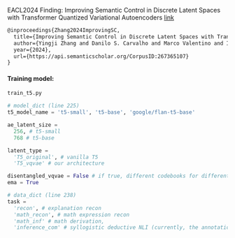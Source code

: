 EACL2024 Finding: Improving Semantic Control in Discrete Latent Spaces with Transformer Quantized Variational Autoencoders [link](https://arxiv.org/abs/2402.00723#:~:text=Experimental%20results%20indicate%20that%20T5VQVAE,%2C%20text%20transfer%2C%20and%20inference.)
```latex
@inproceedings{Zhang2024ImprovingSC,
  title={Improving Semantic Control in Discrete Latent Spaces with Transformer Quantized Variational Autoencoders},
  author={Yingji Zhang and Danilo S. Carvalho and Marco Valentino and Ian Pratt-Hartmann and Andr'e Freitas},
  year={2024},
  url={https://api.semanticscholar.org/CorpusID:267365107}
}
```
#### Training model:
```python
train_t5.py

# model_dict (line 225)
t5_model_name = 't5-small', 't5-base', 'google/flan-t5-base'

ae_latent_size =
  256, # t5-small
  768 # t5-base

latent_type =
  'T5_original', # vanilla T5
  'T5_vqvae' # our architecture

disentangled_vqvae = False # if true, different codebooks for different semantic roles.
ema = True

# data_dict (line 238)
task =
  'recon', # explanation recon
  'math_recon', # math expression recon
  'math_inf' # math derivation,
  'inference_com' # syllogistic deductive NLI (currently, the annotation is unavailable online)
```
